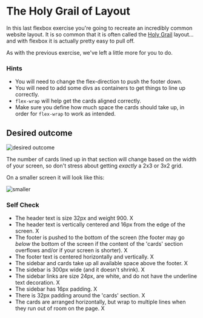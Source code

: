 # The Holy Grail of Layout

In this last flexbox exercise you're going to recreate an incredibly common website layout. It is so common that it is often called the [Holy Grail](https://www.google.com/search?q=holy+grail+layout&tbm=isch&sclient=img) layout... and with flexbox it is actually pretty easy to pull off.

As with the previous exercise, we've left a little more for you to do.

### Hints

- You will need to change the flex-direction to push the footer down.
- You will need to add some divs as containers to get things to line up correctly.
- `flex-wrap` will help get the cards aligned correctly.
- Make sure you define how much space the cards should take up, in order for `flex-wrap` to work as intended.

## Desired outcome

![desired outcome](./desired-outcome.png)

The number of cards lined up in that section will change based on the width of your screen, so don't stress about getting _exactly_ a 2x3 or 3x2 grid.

On a smaller screen it will look like this:

![smaller](./desired-outcome-smaller.png)

### Self Check

- The header text is size 32px and weight 900. X
- The header text is vertically centered and 16px from the edge of the screen. X
- The footer is pushed to the bottom of the screen (the footer may go _below_ the bottom of the screen if the content of the 'cards' section overflows and/or if your screen is shorter). X
- The footer text is centered horizontally and vertically. X
- The sidebar and cards take up all available space above the footer. X
- The sidebar is 300px wide (and it doesn't shrink). X
- The sidebar links are size 24px, are white, and do not have the underline text decoration. X
- The sidebar has 16px padding. X
- There is 32px padding around the 'cards' section. X
- The cards are arranged horizontally, but wrap to multiple lines when they run out of room on the page. X
